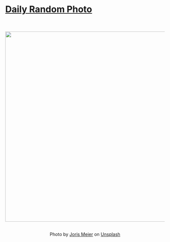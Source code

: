 # [Daily Random Photo](https://www.dailyrandomphoto.com/)

<div align="center">
  <br>
  <br>
  <a href="https://www.dailyrandomphoto.com/p/2022/2022-08-18/"><img src="https://images.unsplash.com/photo-1611002214172-792c1f90b59a?crop=entropy&cs=tinysrgb&fit=max&fm=jpg&ixid=Mnw3NzUwOHwwfDF8cmFuZG9tfHx8fHx8fHx8MTY2MDc4MzE5MA&ixlib=rb-1.2.1&q=80&w=1080" width="600px"></a>
  <br>
  <br>
  <p class="has-text-grey">Photo by <a href="https://unsplash.com/@jormei?utm_source=Daily%20Random%20Photo&amp;utm_medium=referral" target="_blank" rel="noopener noreferrer">Joris Meier</a> on <a href="https://unsplash.com/photos/DFHgFXG3e_o?utm_source=Daily%20Random%20Photo&amp;utm_medium=referral" target="_blank" rel="noopener noreferrer">Unsplash</a></p>
</div>
